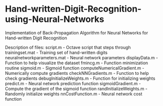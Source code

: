 # Hand-written-Digit-Recognition-using-Neural-Networks
Implementation of Back-Propagation Algorithm for Neural Networks for Hand-written Digit Recognition

Description of files:
script.m - Octave script that steps through
trainingset.mat - Training set of hand-written digits
neuralnetworkparameters.mat - Neural network parameters
displayData.m - Function to help visualize the dataset
fmincg.m - Function minimization routine
sigmoid.m - Sigmoid function
computeNumericalGradient.m - Numerically compute gradients
checkNNGradients.m - Function to help check gradients
debugInitializeWeights.m - Function for initializing weights
predict.m - Neural network prediction function
sigmoidGradient.m - Compute the gradient of the sigmoid function
randInitializeWeights.m - Randomly initialize weights
nnCostFunction.m - Neural network cost function
